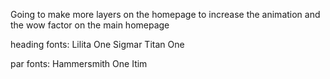 Going to make more layers on the homepage to increase the animation and the wow factor on the main homepage

heading fonts:
Lilita One
Sigmar
Titan One

par fonts:
Hammersmith One
Itim
